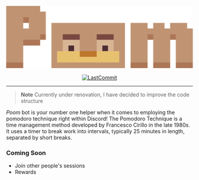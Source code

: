 <p align="center">
  <img src="./media/exported/poom_banner.png"/>
</p>

<div align="center">

<a href="#">![LastCommit](https://img.shields.io/github/last-commit/asror1/poom-bot/master?style=flat-square&color=c09473)</a>

</div>

<hr>

> **Note**
> Currently under renovation, I have decided to improve the code structure

_Poom_ bot is your number one helper when it comes to employing the pomodoro technique right within Discord! The Pomodoro Technique is a time management method developed by Francesco Cirillo in the late 1980s. It uses a timer to break work into intervals, typically 25 minutes in length, separated by short breaks.

### Coming Soon

- Join other people's sessions
- Rewards

